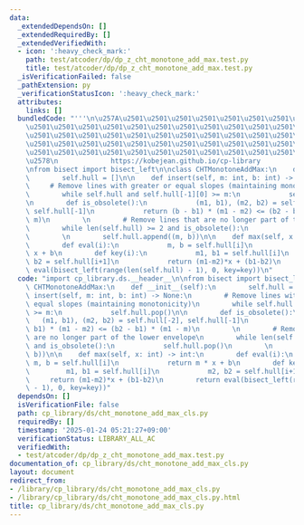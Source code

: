 ```yaml
---
data:
  _extendedDependsOn: []
  _extendedRequiredBy: []
  _extendedVerifiedWith:
  - icon: ':heavy_check_mark:'
    path: test/atcoder/dp/dp_z_cht_monotone_add_max.test.py
    title: test/atcoder/dp/dp_z_cht_monotone_add_max.test.py
  _isVerificationFailed: false
  _pathExtension: py
  _verificationStatusIcon: ':heavy_check_mark:'
  attributes:
    links: []
  bundledCode: "'''\n\u257A\u2501\u2501\u2501\u2501\u2501\u2501\u2501\u2501\u2501\u2501\
    \u2501\u2501\u2501\u2501\u2501\u2501\u2501\u2501\u2501\u2501\u2501\u2501\u2501\
    \u2501\u2501\u2501\u2501\u2501\u2501\u2501\u2501\u2501\u2501\u2501\u2501\u2501\
    \u2501\u2501\u2501\u2501\u2501\u2501\u2501\u2501\u2501\u2501\u2501\u2501\u2501\
    \u2501\u2501\u2501\u2501\u2501\u2501\u2501\u2501\u2501\u2501\u2501\u2501\u2501\
    \u2578\n             https://kobejean.github.io/cp-library               \n'''\n\
    \nfrom bisect import bisect_left\n\nclass CHTMonotoneAddMax:\n    def __init__(self):\n\
    \        self.hull = []\n\n    def insert(self, m: int, b: int) -> None:\n   \
    \     # Remove lines with greater or equal slopes (maintaining monotonicity)\n\
    \        while self.hull and self.hull[-1][0] >= m:\n            self.hull.pop()\n\
    \n        def is_obsolete():\n            (m1, b1), (m2, b2) = self.hull[-2],\
    \ self.hull[-1]\n            return (b - b1) * (m1 - m2) <= (b2 - b1) * (m1 -\
    \ m)\n        \n        # Remove lines that are no longer part of the lower envelope\n\
    \        while len(self.hull) >= 2 and is_obsolete():\n            self.hull.pop()\n\
    \        \n        self.hull.append((m, b))\n\n    def max(self, x: int) -> int:\n\
    \        def eval(i):\n            m, b = self.hull[i]\n            return m *\
    \ x + b\n        def key(i):\n            m1, b1 = self.hull[i]\n            m2,\
    \ b2 = self.hull[i+1]\n            return (m1-m2)*x + (b1-b2)\n        return\
    \ eval(bisect_left(range(len(self.hull) - 1), 0, key=key))\n"
  code: "import cp_library.ds.__header__\n\nfrom bisect import bisect_left\n\nclass\
    \ CHTMonotoneAddMax:\n    def __init__(self):\n        self.hull = []\n\n    def\
    \ insert(self, m: int, b: int) -> None:\n        # Remove lines with greater or\
    \ equal slopes (maintaining monotonicity)\n        while self.hull and self.hull[-1][0]\
    \ >= m:\n            self.hull.pop()\n\n        def is_obsolete():\n         \
    \   (m1, b1), (m2, b2) = self.hull[-2], self.hull[-1]\n            return (b -\
    \ b1) * (m1 - m2) <= (b2 - b1) * (m1 - m)\n        \n        # Remove lines that\
    \ are no longer part of the lower envelope\n        while len(self.hull) >= 2\
    \ and is_obsolete():\n            self.hull.pop()\n        \n        self.hull.append((m,\
    \ b))\n\n    def max(self, x: int) -> int:\n        def eval(i):\n           \
    \ m, b = self.hull[i]\n            return m * x + b\n        def key(i):\n   \
    \         m1, b1 = self.hull[i]\n            m2, b2 = self.hull[i+1]\n       \
    \     return (m1-m2)*x + (b1-b2)\n        return eval(bisect_left(range(len(self.hull)\
    \ - 1), 0, key=key))"
  dependsOn: []
  isVerificationFile: false
  path: cp_library/ds/cht_monotone_add_max_cls.py
  requiredBy: []
  timestamp: '2025-01-24 05:21:27+09:00'
  verificationStatus: LIBRARY_ALL_AC
  verifiedWith:
  - test/atcoder/dp/dp_z_cht_monotone_add_max.test.py
documentation_of: cp_library/ds/cht_monotone_add_max_cls.py
layout: document
redirect_from:
- /library/cp_library/ds/cht_monotone_add_max_cls.py
- /library/cp_library/ds/cht_monotone_add_max_cls.py.html
title: cp_library/ds/cht_monotone_add_max_cls.py
---
```

